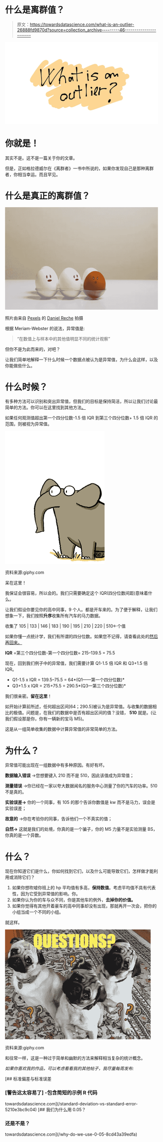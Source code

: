 # 什么是离群值？

> 原文：<https://towardsdatascience.com/what-is-an-outlier-26888fd9870d?source=collection_archive---------46----------------------->

![](img/8fa807de255a2e8167ffc203c3d943c3.png)

# 你就是！

其实不是。这不是一篇关于你的文章。

但是，正如格拉德威尔在《离群者》一书中所说的，如果你发现自己是那种离群者，你相当幸运。而且罕见。

# 什么是真正的离群值？

![](img/575b483c56906b23cb186e652a2faefa.png)

照片由来自 [Pexels](https://www.pexels.com/photo/eggs-in-tray-on-white-surface-1556707/?utm_content=attributionCopyText&utm_medium=referral&utm_source=pexels) 的 [Daniel Reche](https://www.pexels.com/@daniel-reche-718241?utm_content=attributionCopyText&utm_medium=referral&utm_source=pexels) 拍摄

根据 Meriam-Webster 的说法，异常值是:

> “在数值上与样本中的其他值明显不同的统计观察”

但你不是为此而来的，对吧？

让我们简单地解释一下什么时候一个数据点被认为是异常值，为什么会这样，以及你能做些什么。

# 什么时候？

有多种方法可以识别和突出异常值，但我们的目标是保持简洁，所以让我们讨论最简单的方法。你可以在这里找到其他方法[。](https://www.analyticsvidhya.com/blog/2016/01/guide-data-exploration/#three)

如果任何观测值超出第一个四分位数-1.5 倍 IQR 到第三个四分位数+ 1.5 倍 IQR 的范围，则被视为异常值。

![](img/d74b4a629a3c6e14fcbfce9f4491bfc3.png)

资料来源:giphy.com

呆在这里！

我保证会很容易，所以会的。我们只需要确定这个 IQR(四分位数间距)意味着什么。

让我们假设你要见你的高中同事，9 个人。都是开车来的。为了便于解释，让我们想象一下，我们按照**升序**收集所有汽车的马力数据。

收集了 105 | 133 | 146 | 183 | 190 | 195 | 210 | 220 | 510←个值

如果你懂一点统计学，我们有所谓的四分位数。如果您不记得，请查看此处的[然后再回来。](https://en.wikipedia.org/wiki/Quartile)

**IQR** =第三个四分位数-第一个四分位数= 215–139.5 = 75.5

现在，回到我们例子中的异常值，我们需要计算 Q1-1.5 倍 IQR 和 Q3+1.5 倍 IQR。

*   Q1-1.5 x IQR = 139.5–75.5 = 64*(Q1——第一个四分位数)*
*   Q3+1.5 x IQR = 215+75.5 = 290.5*(Q3—第三个四分位数)*

我们很亲密。**留在这里**！

如开始计算前所述，任何超出区间[64；290.5]被认为是异常值。与收集的数据相比的极值。问题是，在我们的数据中是否有超出区间的值？没错， **510** 就是。(让我们假设那是你，你有一辆新的宝马 M5)。

这是从一组简单收集的数据中计算异常值的非常简单的方法。

# 为什么？

异常值可能出现在一组数据中有多种原因。有好有坏。

**数据输入错误** →您想要键入 210 而不是 510，因此该值成为异常值；

**测量错误** →你已经在一家以夸大数据闻名的服务中心测量了你的汽车的功率。510 不是真的。

**实验误差→** 你的一个同事，有 105 的那个告诉你数值是 kw 而不是马力，误会是实验误差；

**故意的** →你在考验你的同事，告诉他们一个不真实的值；

**自然→** 这就是我们的处境，你真的是一个骗子，你的 M5 力量不是实验测量 BS，你真的是一个异数。

# 什么？

现在你知道它们是什么，你如何找到它们，以及什么可能导致它们，怎样做才能利用或消除它们？

1.  如果你想吹嘘你班上的 hp 平均值有多高，**保持数值**。考虑平均值不具有代表性，因为它受到异常值的影响。你。
2.  如果你认为你的车与众不同，你是其他车的例外，**去掉你的价值。**
3.  如果你觉得有其他开着豪车的高中同事却没有出现，那就再开一次会，把你的小组当成一个不同的小组。

就这样。

![](img/64b776fe2f7d2c5ea24940ba92763c9e.png)

资料来源:giphy.com

和往常一样，这是一种过于简单和幽默的方法来解释相当复杂的统计概念。

*如果你喜欢我的作品，可以考虑看看我的其他帖子，我尽量每周发布:*

[](/standard-deviation-vs-standard-error-5210e3bc9c04) [## 标准偏差与标准误差

### [警告这太容易了] -包含简短的示例 R 代码

towardsdatascience.com](/standard-deviation-vs-standard-error-5210e3bc9c04) [](/why-do-we-use-0-05-8cd43a39edfa) [## 我们为什么用 0.05？

### 还是不是？

towardsdatascience.com](/why-do-we-use-0-05-8cd43a39edfa)
